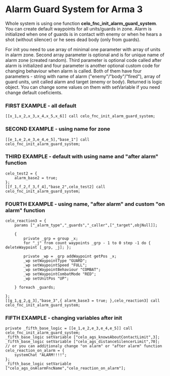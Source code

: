 # Alarm Guard System for Arma 3

Whole system is using one function **celo_fnc_init_alarm_guard_system**.
You can create default waypoints for all units/guards in zone. Alarm is initialized when one of guards is in contact with enemy or when he hears a shot (without silencer) or he sees dead body (only from guards).

For init you need to use array of minimal one parameter with array of units in alarm zone. Second array parameter is optional and is for unique name of alarm zone (created random). 
Third parameter is optional code called after alarm is initialized and four parameter is another optional custom code for changing behaviour when alarm is called.
Both of them have four parameters - string with name of alarm ("enemy"/"body"/"fired"), array of guard units, unit called alarm and target (enemy or body).
Returned is logic object. You can change some values on them with setVariable if you need change default coeficients.

### FIRST EXAMPLE - all default
```sqf
[[x_1,x_2,x_3,x_4,x_5,x_6]] call celo_fnc_init_alarm_guard_system;
```

### SECOND EXAMPLE - using name for zone
```sqf
[[e_1,e_2,e_3,e_4,e_5],"base_1"] call celo_fnc_init_alarm_guard_system;
```

### THIRD EXAMPLE - default with using name and "after alarm" function
```sqf
celo_test2 = {
	alarm_base2 = true;	
};
[[f_1,f_2,f_3,f_4],"base_2",celo_test2] call celo_fnc_init_alarm_guard_system;
```

### FOURTH EXAMPLE - using name, "after alarm" and custom "on alarm" function 
```sqf
celo_reaction3 = {
	params ["_alarm_type","_guards","_caller",["_target",objNull]];

	{
		private _grp = group _x;
		for "_j" from count waypoints _grp - 1 to 0 step -1 do { deleteWaypoint [_grp, _j]; };

		private _wp = _grp addWaypoint getPos _x;
		_wp setWaypointType "GUARD";
		_wp setWaypointSpeed "FULL";
		_wp setWaypointBehaviour "COMBAT";
		_wp setWaypointCombatMode "RED";
		_wp setUnitPos "UP";

	} foreach _guards;

};
[[g_1,g_2,g_3],"base_3",{ alarm_base3 = true; },celo_reaction3] call celo_fnc_init_alarm_guard_system;
```

### FIFTH EXAMPLE - changing variables after init
```sqf
private _fifth_base_logic = [[e_1,e_2,e_3,e_4,e_5]] call celo_fnc_init_alarm_guard_system;
_fifth_base_logic setVariable ["celo_ags_knowsAboutContactLimit",3];
_fifth_base_logic setVariable ["celo_ags_distanceSilencerLimit",70];
// or you can additionaly change "on alarm" or "after alarm" function 
celo_reaction_on_alarm = {
	systemChat "ALARM!!!!";	
};
_fifth_base_logic setVariable ["celo_ags_onAlarmFncName","celo_reaction_on_alarm"];
```
